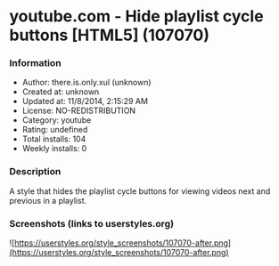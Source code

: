 # youtube.com - Hide playlist cycle buttons [HTML5] (107070)

### Information
- Author: there.is.only.xul (unknown)
- Created at: unknown
- Updated at: 11/8/2014, 2:15:29 AM
- License: NO-REDISTRIBUTION
- Category: youtube
- Rating: undefined
- Total installs: 104
- Weekly installs: 0


### Description
A style that hides the playlist cycle buttons for viewing videos next and previous in a playlist.


### Screenshots (links to userstyles.org)
![https://userstyles.org/style_screenshots/107070-after.png](https://userstyles.org/style_screenshots/107070-after.png)


